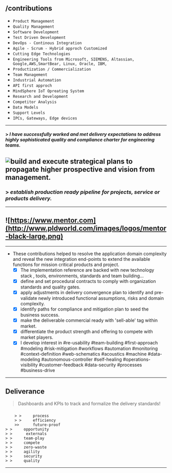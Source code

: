 
##  /contributions
 - `Product Management`
 - `Quality Management`
 - `Software Development`
 - `Test Driven Development`
 - `DevOps - Continous Integration`
 - `Agile - Scrum - Hybrid approch Customized`
 - `Cutting Edge Technologies`
 - `Engineering Tools from Microsoft, SIEMENS, Altassian, Google,AWS,SmartBear, Linux, Oracle, IBM,` 
 - `Productization / Commercialization`
 - `Team Management`
 - `Industrial Automation `
 - `API first approch`
 - `MindSphere IoT Opreating System`
 - `Research and Development`
 - `Competitor Analysis` 
 - `Data Models`
 - `Support Levels`
 - `IPCs, Gateways, Edge devices`
----
 

#### > *I have successfully worked and met delivery expectations to address highly sophisticated quality and compliance charter for engineering teams.*




![build and execute strategical plans to propagate higher prospective and vision from management.](https://encrypted-tbn0.gstatic.com/images?q=tbn:ANd9GcRGrxO69NuBQfY54KRwla4EuK4Ri_EODz0EKUJZfix77vdNZjTm&s)
---
### > *establish production ready pipeline for projects, service or products delivery.*
----
![https://www.mentor.com](http://www.pldworld.com/images/logos/mentor-black-large.png)
 ----
 

-----
-	These contributions helped to resolve the application domain complexity and reveal the new integration end-points to extend the available functions for mission critical products and project. 
	 - [x]  The implementation reference are backed with new technology stack , tools, environments, standards and team building...
	 - [x]  define and set procedural contracts to comply with organization standards and quality gates.
	 - [x] apply adjustments in delivery convergence plan to identify and pre-validate newly introduced functional assumptions, risks and domain complexity.
	 - [x] identify paths for compliance and mitigation plan to seed the business success.
	 - [x]  make the deliverable commercial ready with 'sell-able' tag within market.
	 - [x] differentiate the product strength and offering to compete with market players.
	 - [x] I develop interest in #re-usability #team-building #first-approach #modeling #risk-mitigation #workflows #automation #monitoring #context-definition #web-schematics  #acoustics #machine #data-modeling #autonomous-controller #self-healing #operations-visibility #customer-feedback #data-security #processes #business-drive
----
 ## Deliverance
>	Dashboards and KPIs to track and formalize the delivery standards!


> ### 
		> > 	process  
		> > 	efficiency
		>>  	future-proof 
	> >		opportunity 
	> >		 externals 
	> > 	team-play 
	> > 	compete 
	> > 	zero-waste 
	> > 	agility 
	> > 	security 
	> > 	quality 

---
<!--stackedit_data:
eyJoaXN0b3J5IjpbLTc3ODAzNTg1OSwxNDYzOTM0NjYyLC00OD
UyMjk2ODYsNTQ2MDI3NzE0XX0=
-->